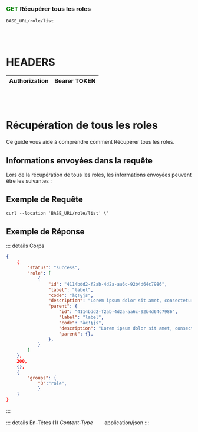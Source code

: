 ### <span style="color:green">GET</span> Récupérer tous les roles

````
BASE_URL/role/list
````

<br/> <br/> 

# HEADERS

| Authorization | Bearer TOKEN |
| ------------- | ----------- |

<br/> <br/>

# Récupération de tous les roles
Ce guide vous aide à comprendre comment Récupérer tous les roles.


## Informations envoyées dans la requête

Lors de la récupération de tous les roles, les informations envoyées peuvent être les suivantes :


## Exemple de Requête

```txt
curl --location 'BASE_URL/role/list' \'

```


## Exemple de Réponse

::: details Corps  

```json
{
    {
        "status": "success",
        "role": [
            {
                "id": "4114bdd2-f2ab-4d2a-aa6c-92b4d64c7986",
                "label": "label",
                "code": "àç!§js",
                "description": "Lorem ipsum dolor sit amet, consectetur adip",
                "parent": {
                    "id": "4114bdd2-f2ab-4d2a-aa6c-92b4d64c7986",
                    "label": "label",
                    "code": "àç!§js",
                    "description": "Lorem ipsum dolor sit amet, consectetur adip",
                    "parent": {},
                },
            }
        ]
    },
    200,
    {},
    {
        "groups": {
            "0":"role", 
            }
    }
}
```
:::


::: details En-Têtes (1)
 *Content-Type*    &nbsp;&nbsp;&nbsp;&nbsp;&nbsp;&nbsp;     application/json
:::
